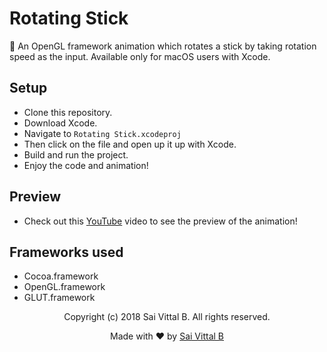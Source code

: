 # Rotating Stick
🎋 An OpenGL framework animation which rotates a stick by taking rotation speed as the input. Available only for macOS users with Xcode.

## Setup
- Clone this repository.
- Download Xcode.
- Navigate to ```Rotating Stick.xcodeproj```
- Then click on the file and open up it up with Xcode.
- Build and run the project.
- Enjoy the code and animation!

## Preview

- Check out this [YouTube](https://youtu.be/xkpcHl-7ZHk) video to see the preview of the animation!

## Frameworks used

- Cocoa.framework
- OpenGL.framework
- GLUT.framework

<p align="center"> Copyright (c) 2018 Sai Vittal B. All rights reserved.</p>
<p align="center"> Made with ❤ by <a href="https://github.com/saivittalb">Sai Vittal B</a></p>
